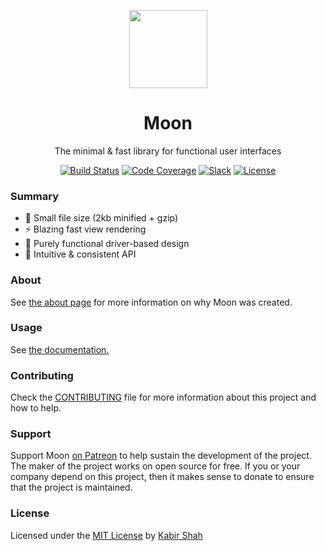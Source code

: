 <p align="center">
	<a href="https://moonjs.org" target="_blank">
		<img width="125" src="https://raw.githubusercontent.com/kbrsh/moon/gh-pages/img/logo.png">
	</a>
</p>
<h1 align="center">Moon</h1>
<p align="center">The minimal & fast library for functional user interfaces</p>
<p align="center">
	<a href="https://travis-ci.org/kbrsh/moon"><img src="https://travis-ci.org/kbrsh/moon.svg?branch=master" alt="Build Status"></a>
	<a href="https://codecov.io/gh/kbrsh/moon"><img src="https://codecov.io/gh/kbrsh/moon/branch/master/graph/badge.svg" alt="Code Coverage"></a>
	<a href="https://moon-slack.herokuapp.com"><img src="https://moon-slack.herokuapp.com/badge.svg" alt="Slack"></a>
	<a href="https://license.kabir.sh"><img src="https://img.shields.io/badge/license-MIT-blue.svg" alt="License"></a>
</p>

### Summary

- :tada: Small file size (2kb minified + gzip)
- :zap: Blazing fast view rendering
- :hammer: Purely functional driver-based design
- :rocket: Intuitive & consistent API

### About

See [the about page](https://moonjs.org/about) for more information on why Moon was created.

### Usage

See [the documentation.](https://moonjs.org)

### Contributing

Check the [CONTRIBUTING](/CONTRIBUTING.md) file for more information about this project and how to help.

### Support

Support Moon [on Patreon](https://patreon.com/kbrsh) to help sustain the development of the project. The maker of the project works on open source for free. If you or your company depend on this project, then it makes sense to donate to ensure that the project is maintained.

### License

Licensed under the [MIT License](https://license.kabir.sh) by [Kabir Shah](https://kabir.sh)
